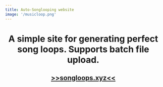 ```yaml
---
title: Auto-Songlooping website
image: '/musicloop.png'
---
```


<div style="text-align: center;">

# A simple site for generating perfect song loops. Supports batch file upload.

## [>>songloops.xyz<<](https://songloops.xyz)

</div>

